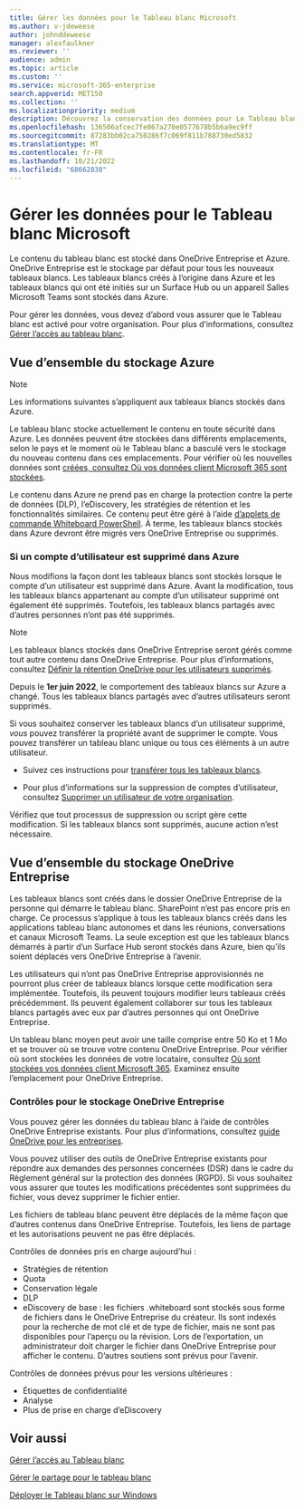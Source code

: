 ```yaml
---
title: Gérer les données pour le Tableau blanc Microsoft
ms.author: v-jdeweese
author: johnddeweese
manager: alexfaulkner
ms.reviewer: ''
audience: admin
ms.topic: article
ms.custom: ''
ms.service: microsoft-365-enterprise
search.appverid: MET150
ms.collection: ''
ms.localizationpriority: medium
description: Découvrez la conservation des données pour Le Tableau blanc Microsoft dans Azure et OneDrive Entreprise.
ms.openlocfilehash: 136506afcec7fe067a270e0577678b5b6a9ec9ff
ms.sourcegitcommit: 87283bb02ca750286f7c069f811b788730ed5832
ms.translationtype: MT
ms.contentlocale: fr-FR
ms.lasthandoff: 10/21/2022
ms.locfileid: "68662838"
---
```

# <a name="manage-data-for-microsoft-whiteboard"></a>Gérer les données pour le Tableau blanc Microsoft

Le contenu du tableau blanc est stocké dans OneDrive Entreprise et Azure. OneDrive Entreprise est le stockage par défaut pour tous les nouveaux tableaux blancs. Les tableaux blancs créés à l’origine dans Azure et les tableaux blancs qui ont été initiés sur un Surface Hub ou un appareil Salles Microsoft Teams sont stockés dans Azure.

Pour gérer les données, vous devez d’abord vous assurer que le Tableau blanc est activé pour votre organisation. Pour plus d’informations, consultez [Gérer l’accès au tableau blanc](manage-whiteboard-access-organizations.md).

## <a name="azure-storage-overview"></a>Vue d’ensemble du stockage Azure

>[!NOTE]
> Les informations suivantes s’appliquent aux tableaux blancs stockés dans Azure.

Le tableau blanc stocke actuellement le contenu en toute sécurité dans Azure. Les données peuvent être stockées dans différents emplacements, selon le pays et le moment où le Tableau blanc a basculé vers le stockage du nouveau contenu dans ces emplacements. Pour vérifier où les nouvelles données sont [créées, consultez Où vos données client Microsoft 365 sont stockées](/microsoft-365/enterprise/o365-data-locations).

Le contenu dans Azure ne prend pas en charge la protection contre la perte de données (DLP), l’eDiscovery, les stratégies de rétention et les fonctionnalités similaires. Ce contenu peut être géré à l’aide [d’applets de commande Whiteboard PowerShell](/powershell/module/whiteboard/). À terme, les tableaux blancs stockés dans Azure devront être migrés vers OneDrive Entreprise ou supprimés.

### <a name="if-a-user-account-is-deleted-in-azure"></a>Si un compte d’utilisateur est supprimé dans Azure

Nous modifions la façon dont les tableaux blancs sont stockés lorsque le compte d’un utilisateur est supprimé dans Azure. Avant la modification, tous les tableaux blancs appartenant au compte d’un utilisateur supprimé ont également été supprimés. Toutefois, les tableaux blancs partagés avec d’autres personnes n’ont pas été supprimés.

>[!NOTE]
> Les tableaux blancs stockés dans OneDrive Entreprise seront gérés comme tout autre contenu dans OneDrive Entreprise. Pour plus d’informations, consultez [Définir la rétention OneDrive pour les utilisateurs supprimés](/onedrive/set-retention).

Depuis le **1er juin 2022**, le comportement des tableaux blancs sur Azure a changé. Tous les tableaux blancs partagés avec d’autres utilisateurs seront supprimés.

Si vous souhaitez conserver les tableaux blancs d’un utilisateur supprimé, *vous* pouvez transférer la propriété avant de supprimer le compte. Vous pouvez transférer un tableau blanc unique ou tous ces éléments à un autre utilisateur.

- Suivez ces instructions pour [transférer tous les tableaux blancs](/powershell/module/whiteboard/invoke-transferallwhiteboards).

- Pour plus d’informations sur la suppression de comptes d’utilisateur, consultez [Supprimer un utilisateur de votre organisation](/microsoft-365/admin/add-users/delete-a-user).

Vérifiez que tout processus de suppression ou script gère cette modification. Si les tableaux blancs sont supprimés, aucune action n’est nécessaire.

## <a name="onedrive-for-business-storage-overview"></a>Vue d’ensemble du stockage OneDrive Entreprise

Les tableaux blancs sont créés dans le dossier OneDrive Entreprise de la personne qui démarre le tableau blanc. SharePoint n’est pas encore pris en charge. Ce processus s’applique à tous les tableaux blancs créés dans les applications tableau blanc autonomes et dans les réunions, conversations et canaux Microsoft Teams. La seule exception est que les tableaux blancs démarrés à partir d’un Surface Hub seront stockés dans Azure, bien qu’ils soient déplacés vers OneDrive Entreprise à l’avenir.

Les utilisateurs qui n’ont pas OneDrive Entreprise approvisionnés ne pourront plus créer de tableaux blancs lorsque cette modification sera implémentée. Toutefois, ils peuvent toujours modifier leurs tableaux créés précédemment. Ils peuvent également collaborer sur tous les tableaux blancs partagés avec eux par d’autres personnes qui ont OneDrive Entreprise.

Un tableau blanc moyen peut avoir une taille comprise entre 50 Ko et 1 Mo et se trouver où se trouve votre contenu OneDrive Entreprise. Pour vérifier où sont stockées les données de votre locataire, consultez [Où sont stockées vos données client Microsoft 365](/microsoft-365/enterprise/o365-data-locations). Examinez ensuite l’emplacement pour OneDrive Entreprise.

### <a name="controls-for-onedrive-for-business-storage"></a>Contrôles pour le stockage OneDrive Entreprise

Vous pouvez gérer les données du tableau blanc à l’aide de contrôles OneDrive Entreprise existants. Pour plus d’informations, consultez [guide OneDrive pour les entreprises](/onedrive/plan-onedrive-enterprise).

Vous pouvez utiliser des outils de OneDrive Entreprise existants pour répondre aux demandes des personnes concernées (DSR) dans le cadre du Règlement général sur la protection des données (RGPD). Si vous souhaitez vous assurer que toutes les modifications précédentes sont supprimées du fichier, vous devez supprimer le fichier entier.

Les fichiers de tableau blanc peuvent être déplacés de la même façon que d’autres contenus dans OneDrive Entreprise. Toutefois, les liens de partage et les autorisations peuvent ne pas être déplacés.

Contrôles de données pris en charge aujourd’hui :

- Stratégies de rétention
- Quota
- Conservation légale
- DLP
- eDiscovery de base : les fichiers .whiteboard sont stockés sous forme de fichiers dans le OneDrive Entreprise du créateur. Ils sont indexés pour la recherche de mot clé et de type de fichier, mais ne sont pas disponibles pour l’aperçu ou la révision. Lors de l’exportation, un administrateur doit charger le fichier dans OneDrive Entreprise pour afficher le contenu. D’autres soutiens sont prévus pour l’avenir.

Contrôles de données prévus pour les versions ultérieures :

- Étiquettes de confidentialité
- Analyse
- Plus de prise en charge d’eDiscovery

## <a name="see-also"></a>Voir aussi

[Gérer l’accès au Tableau blanc](manage-whiteboard-access-organizations.md)

[Gérer le partage pour le tableau blanc](manage-sharing-organizations.md)

[Déployer le Tableau blanc sur Windows](deploy-on-windows-organizations.md)
